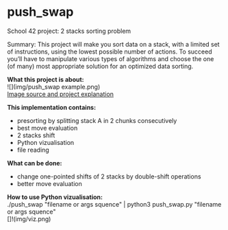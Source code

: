 # push_swap
School 42 project: 2 stacks sorting problem

Summary:
This project will make you sort data on a stack, with a limited set of instructions, using
the lowest possible number of actions. To succeed you’ll have to manipulate various
types of algorithms and choose the one (of many) most appropriate solution for an
optimized data sorting.

**What this project is about:**  
![](img/push_swap example.png)  
[Image source and project explanation](https://medium.com/@jamierobertdawson/push-swap-the-least-amount-of-moves-with-two-stacks-d1e76a71789a)

**This implementation contains:**
- presorting by splitting stack A in 2 chunks consecutively
- best move evaluation
- 2 stacks shift
- Python vizualisation
- file reading


**What can be done:**
- change one-pointed shifts of 2 stacks by double-shift operations 
- better move evaluation

**How to use Python vizualisation:**  
./push_swap "filename or args squence" | python3 push_swap.py "filename or args squence"  
[]!(img/viz.png)



